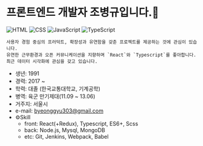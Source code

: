 # 프론트엔드 개발자 조병규입니다.👋

![HTML](https://img.shields.io/badge/HTML-Expert-orange)
![CSS](https://img.shields.io/badge/CSS-Expert-blue)
![JavaScript](https://img.shields.io/badge/JavaScript-Expert-yellow)
![TypeScript](https://img.shields.io/badge/TypeScript-Intermediate-lightgrey)


    사용자 경험 중심의 프러덕트, 확장성과 유연함을 갖춘 프로젝트를 제공하는 것에 관심이 있습니다.
    유연한 근무환경과 오픈 커뮤니케이션을 지향하며 `React`와 `Typescript`를 좋아합니다.  
    최근 데이터 시각화에 관심을 갖고 있습니다.

- 생년: 1991
- 경력: 2017 ~ 
- 학력: 대졸 (한국교통대학교, 기계공학)
- 병역: 육군 만기제대(11.09 ~ 13.06)
- 거주지: 서울시
- e-mail: byeonggyu303@gmail.com
- ⚙️Skill
  - front: React(+Redux), Typescript, ES6+, Scss
  - back: Node.js, Mysql, MongoDB
  - etc: Git, Jenkins, Webpack, Babel

